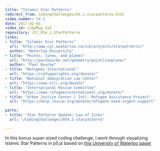 ```yaml
---
title: "Islamic Star Patterns"
redirect_from: CodingChallenges/54.1-starpatterns.html
video_number: 54.1
date: 2017-02-01
video_id: sJ6pMLp_IaI
repository: /CC_054_1_StarPatterns
links:
- title: "Islamic Star Patterns"  
  url: "http://www.cgl.uwaterloo.ca/csk/projects/starpatterns/"
  author: "Waterloo University"
- title: "Points, lines, and planes"
  url: "http://paulbourke.net/geometry/pointlineplane/"
  author: "Paul Bourke"
- title: "Refugees International"  
  url: "https://refugeerights.org/donate/"
- title: "National Immigration Law Center"  
  url: "https://www.nilc.org/donate"
- title: "International Rescue Committee"  
  url: "https://www.refugeesinternational.org/donate/"
- title: "Urban Justice Center | Intl. Refugee Assistance Project"  
  url: "https://help.rescue.org/donate/refugees-need-urgent-support"

parts:
- title: "Star Patterns Update: Law of Sines"
  url: "/CodingChallenges/054.2-starpatterns"

---
```


In this bonus super-sized coding challenge, I work through visualizing Islamic Star Patterns in p5.js based on  [this University of Waterloo paper](http://www.cgl.uwaterloo.ca/csk/projects/starpatterns/)

